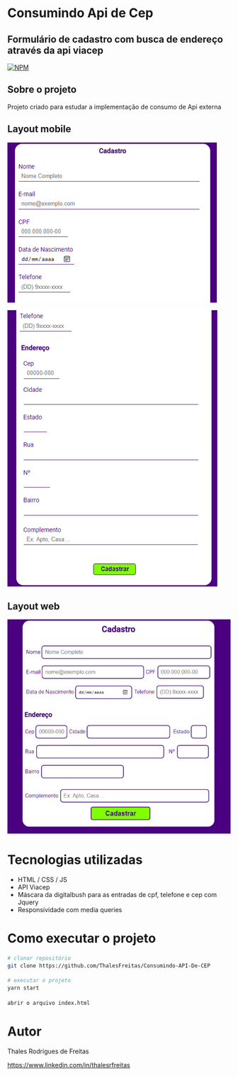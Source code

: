 # Consumindo Api de Cep

## Formulário de cadastro com busca de endereço através da api viacep 
[![NPM](https://img.shields.io/npm/l/formulario)](https://github.com/ThalesFreitas/Consumindo-API-De-CEP/blob/master/LICENSE)

## Sobre o projeto
Projeto criado para estudar a implementação de consumo de Api externa 

## Layout mobile

![Mobile1](https://github.com/ThalesFreitas/Consumindo-API-De-CEP/blob/master/assets/mobile1.png)

![Mobile2](https://github.com/ThalesFreitas/Consumindo-API-De-CEP/blob/master/assets/mobile2.png)

## Layout web
![Desktop](https://github.com/ThalesFreitas/Consumindo-API-De-CEP/blob/master/assets/Desktop.png)

# Tecnologias utilizadas
- HTML / CSS / JS 
- API Viacep
- Máscara da digitalbush para as entradas de cpf, telefone e cep com Jquery
- Responsividade com media queries

# Como executar o projeto

```bash
# clonar repositório
git clone https://github.com/ThalesFreitas/Consumindo-API-De-CEP

# executar o projeto
yarn start

abrir o arquivo index.html

```

# Autor

Thales Rodrigues de Freitas

https://www.linkedin.com/in/thalesrfreitas
